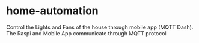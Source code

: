 # home-automation


Control the Lights and Fans of the house through mobile app (MQTT Dash).
The Raspi and Mobile App communicate through MQTT protocol
